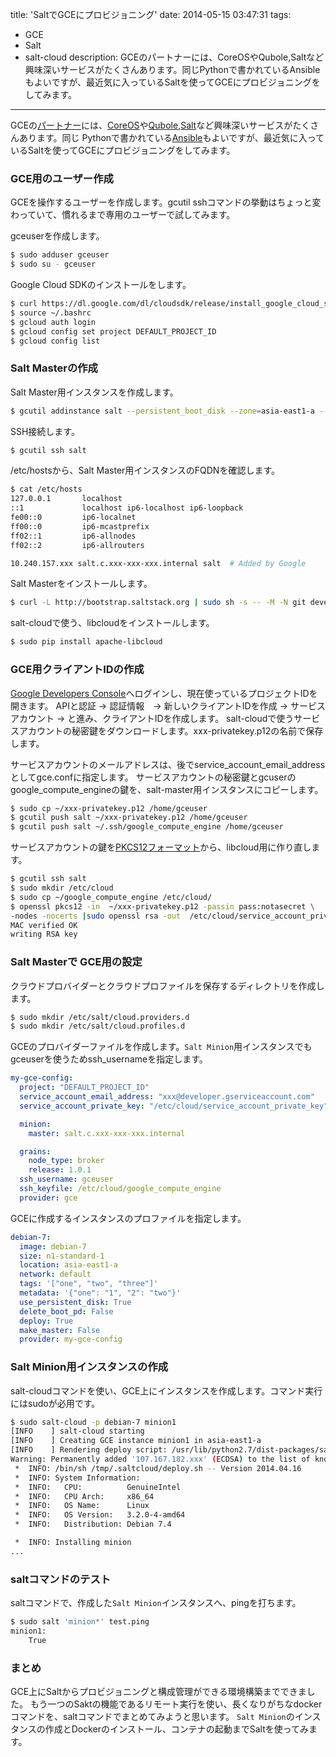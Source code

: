 title: 'SaltでGCEにプロビジョニング'
date: 2014-05-15 03:47:31
tags:
 - GCE
 - Salt
 - salt-cloud
description: GCEのパートナーには、CoreOSやQubole,Saltなど興味深いサービスがたくさんあります。同じPythonで書かれているAnsibleもよいですが、最近気に入っているSaltを使ってGCEにプロビジョニングをしてみます。
---

GCEの[パートナー](https://cloud.google.com/partners/)には、[CoreOS](https://coreos.com/)や[Qubole](http://www.qubole.com/),[Salt](http://www.saltstack.com/)など興味深いサービスがたくさんあります。同じ
Pythonで書かれている[Ansible](http://www.ansible.com/home)もよいですが、最近気に入っているSaltを使ってGCEにプロビジョニングをしてみます。

<!-- more -->

### GCE用のユーザー作成

GCEを操作するユーザーを作成します。gcutil sshコマンドの挙動はちょっと変わっていて、慣れるまで専用のユーザーで試してみます。

gceuserを作成します。

``` bash
$ sudo adduser gceuser
$ sudo su - gceuser
```

Google Cloud SDKのインストールをします。

``` bash
$ curl https://dl.google.com/dl/cloudsdk/release/install_google_cloud_sdk.bash | bash
$ source ~/.bashrc
$ gcloud auth login
$ gcloud config set project DEFAULT_PROJECT_ID
$ gcloud config list
```

### Salt Masterの作成

Salt Master用インスタンスを作成します。

``` bash
$ gcutil addinstance salt --persistent_boot_disk --zone=asia-east1-a --machine_type=n1-standard-1 --image=debian-7
```

SSH接続します。

``` bash
$ gcutil ssh salt
```

/etc/hostsから、Salt Master用インスタンスのFQDNを確認します。

``` bash
$ cat /etc/hosts
127.0.0.1       localhost
::1             localhost ip6-localhost ip6-loopback
fe00::0         ip6-localnet
ff00::0         ip6-mcastprefix
ff02::1         ip6-allnodes
ff02::2         ip6-allrouters

10.240.157.xxx salt.c.xxx-xxx-xxx.internal salt  # Added by Google
```

Salt Masterをインストールします。

``` bash
$ curl -L http://bootstrap.saltstack.org | sudo sh -s -- -M -N git develop
```

salt-cloudで使う、libcloudをインストールします。

``` bash
$ sudo pip install apache-libcloud
```

### GCE用クライアントIDの作成

[Google Developers Console](https://console.developers.google.com/project)へログインし、現在使っているプロジェクトIDを開きます。
APIと認証 -> 認証情報　-> 新しいクライアントIDを作成 -> サービスアカウント -> と進み、クライアントIDを作成します。
salt-cloudで使うサービスアカウントの秘密鍵をダウンロードします。xxx-privatekey.p12の名前で保存します。


サービスアカウントのメールアドレスは、後でservice_account_email_addressとしてgce.confに指定します。
サービスアカウントの秘密鍵とgcuserのgoogle_compute_engineの鍵を、salt-master用インスタンスにコピーします。

``` bash
$ sudo cp ~/xxx-privatekey.p12 /home/gceuser
$ gcutil push salt ~/xxx-privatekey.p12 /home/gceuser
$ gcutil push salt ~/.ssh/google_compute_engine /home/gceuser
```

サービスアカウントの鍵を[PKCS12フォーマット](http://en.wikipedia.org/wiki/PKCS_12)から、libcloud用に作り直します。

``` bash
$ gcutil ssh salt
$ sudo mkdir /etc/cloud
$ sudo cp ~/google_compute_engine /etc/cloud/
$ openssl pkcs12 -in  ~/xxx-privatekey.p12 -passin pass:notasecret \
-nodes -nocerts |sudo openssl rsa -out  /etc/cloud/service_account_private_key
MAC verified OK
writing RSA key
```

### Salt Masterで GCE用の設定

クラウドプロバイダーとクラウドプロファイルを保存するディレクトリを作成します。

``` bash
$ sudo mkdir /etc/salt/cloud.providers.d
$ sudo mkdir /etc/salt/cloud.profiles.d
```

GCEのプロバイダーファイルを作成します。`Salt Minion`用インスタンスでもgceuserを使うためssh_usernameを指定します。

``` yaml /etc/salt/cloud.providers.d/gce.conf
my-gce-config:
  project: "DEFAULT_PROJECT_ID"
  service_account_email_address: "xxx@developer.gserviceaccount.com"
  service_account_private_key: "/etc/cloud/service_account_private_key"

  minion:
    master: salt.c.xxx-xxx-xxx.internal

  grains:
    node_type: broker
    release: 1.0.1
  ssh_username: gceuser
  ssh_keyfile: /etc/cloud/google_compute_engine
  provider: gce
```

GCEに作成するインスタンスのプロファイルを指定します。

``` yaml /etc/salt/cloud.profiles.d/gce.conf
debian-7:
  image: debian-7
  size: n1-standard-1
  location: asia-east1-a
  network: default
  tags: '["one", "two", "three"]'
  metadata: '{"one": "1", "2": "two"}'
  use_persistent_disk: True
  delete_boot_pd: False
  deploy: True
  make_master: False
  provider: my-gce-config
```

### Salt Minion用インスタンスの作成

salt-cloudコマンドを使い、GCE上にインスタンスを作成します。コマンド実行にはsudoが必用です。

``` bash
$ sudo salt-cloud -p debian-7 minion1
[INFO    ] salt-cloud starting
[INFO    ] Creating GCE instance minion1 in asia-east1-a
[INFO    ] Rendering deploy script: /usr/lib/python2.7/dist-packages/salt/cloud/deploy/bootstrap-salt.sh
Warning: Permanently added '107.167.182.xxx' (ECDSA) to the list of known hosts.
 *  INFO: /bin/sh /tmp/.saltcloud/deploy.sh -- Version 2014.04.16
 *  INFO: System Information:
 *  INFO:   CPU:          GenuineIntel
 *  INFO:   CPU Arch:     x86_64
 *  INFO:   OS Name:      Linux
 *  INFO:   OS Version:   3.2.0-4-amd64
 *  INFO:   Distribution: Debian 7.4

 *  INFO: Installing minion
...
```

### saltコマンドのテスト

saltコマンドで、作成した`Salt Minion`インスタンスへ、pingを打ちます。

``` bash
$ sudo salt 'minion*' test.ping
minion1:
    True
```

### まとめ

GCE上にSaltからプロビジョニングと構成管理ができる環境構築までできました。
もう一つのSaktの機能であるリモート実行を使い、長くなりがちなdockerコマンドを、saltコマンドでまとめてみようと思います。
`Salt Minion`のインスタンスの作成とDockerのインストール、コンテナの起動までSaltを使ってみます。